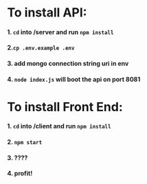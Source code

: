 # To install API:

#### 1. ```cd``` into /server and run ```npm install```

#### 2.```cp .env.example .env```
	
#### 3. add mongo connection string uri in env
	
#### 4. ```node index.js``` will boot the api on port 8081

# To install Front End:

#### 1. ```cd``` into /client and run ```npm install```
	
#### 2.	```npm start```
	
#### 3. ????
	
#### 4. profit!
